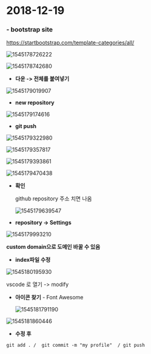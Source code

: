 # 2018-12-19

### - bootstrap site

https://startbootstrap.com/template-categories/all/

![1545178726222](..\typora-user-images\1545178726222.png)



![1545178742680](..\typora-user-images\1545178742680.png)

- **다운 -> 전체를 붙여넣기**

![1545179019907](..\typora-user-images\1545179019907.png)



- **new repository**

![1545179174616](..\typora-user-images\1545179174616.png)

- **git push**

![1545179322980](..\typora-user-images\1545179322980.png)



![1545179357817](..\typora-user-images\1545179357817.png)



![1545179393861](..\typora-user-images\1545179393861.png)



![1545179470438](..\typora-user-images\1545179470438.png)

- **확인**

  github repository 주소 치면 나옴

  ![1545179639547](..\typora-user-images\1545179639547.png)




- **repository -> Settings**

![1545179993210](..\typora-user-images\1545179993210.png)

**custom domain으로 도메인 바꿀 수 있음**



- **index파일 수정**

![1545180195930](..\typora-user-images\1545180195930.png)

vscode 로 열기 -> modify



- **아이콘 찾기** - Font Awesome

  ![1545181791190](..\typora-user-images\1545181791190.png)





![1545181860446](..\typora-user-images\1545181860446.png)



- **수정 후**

 `git add . /  git commit -m "my profile"  / git push                                           `













